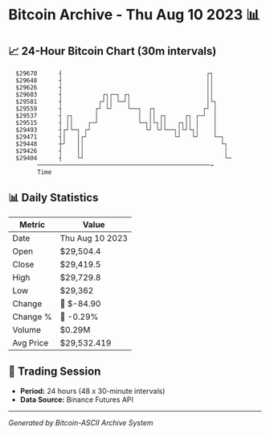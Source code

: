 # Bitcoin Archive - Thu Aug 10 2023 📊

## 📈 24-Hour Bitcoin Chart (30m intervals)

```
  $29670      ┤                                        ┌┐      
  $29648      ┤                                        ││      
  $29626      ┤                                        ││      
  $29603      ┤           ┌┐┌─┐ ┌┐                     ││      
  $29581      ┤          ┌┘││ └─┘│                     │└┐     
  $29559      ┤         ┌┘ └┘    └──┐  ┌┐             ┌┘ │     
  $29537      ┤ ┌┐      │           │  ││ ┌┐     ┌┐ ┌─┘  │     
  $29515      ┤ ││    ┌─┘           └─┐│└┐││   ┌┐││ │    │     
  $29493      ┤┌┘└─┐ ┌┘               └┘ └┘└──┐│└┘└┐│    │     
  $29471      ┤│   │┌┘                        └┘   └┘    └─┐   
  $29448      ┼┘   ││                                      └┐  
  $29426      ┤    ││                                       │  
  $29404      ┤    └┘                                       └─ 
        ────────────────────────────────────────────────→
        Time
```

## 📊 Daily Statistics

| Metric | Value |
|--------|-------|
| Date | Thu Aug 10 2023 |
| Open | $29,504.4 |
| Close | $29,419.5 |
| High | $29,729.8 |
| Low | $29,362 |
| Change | 🔴 $-84.90 |
| Change % | 🔴 -0.29% |
| Volume | $0.29M |
| Avg Price | $29,532.419 |

## 📅 Trading Session

- **Period:** 24 hours (48 x 30-minute intervals)
- **Data Source:** Binance Futures API

---
*Generated by Bitcoin-ASCII Archive System*
